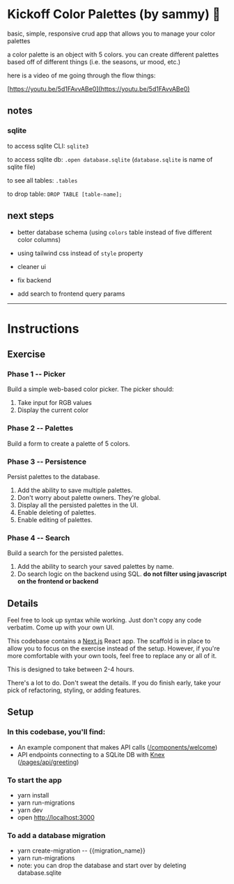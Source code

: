 # Kickoff Color Palettes (by sammy) 🎨

basic, simple, responsive crud app that allows you to manage your color palettes

a color palette is an object with 5 colors. you can create different palettes based off of different things (i.e. the seasons, ur mood, etc.)

here is a video of me going through the flow things:

[https://youtu.be/5d1FAvvABe0](https://youtu.be/5d1FAvvABe0)

## notes

### sqlite

to access sqlite CLI: `sqlite3`

to access sqlite db: `.open database.sqlite` (`database.sqlite` is name of sqlite file)

to see all tables: `.tables`

to drop table: `DROP TABLE [table-name];`

## next steps

- better database schema (using `colors` table instead of five different color columns)

- using tailwind css instead of `style` property

- cleaner ui

- fix backend

- add search to frontend query params

---

# Instructions

## Exercise

### Phase 1 -- Picker

Build a simple web-based color picker. The picker should:

1. Take input for RGB values
2. Display the current color

### Phase 2 -- Palettes

Build a form to create a palette of 5 colors.

### Phase 3 -- Persistence

Persist palettes to the database.

1. Add the ability to save multiple palettes.
2. Don't worry about palette owners. They're global.
3. Display all the persisted palettes in the UI.
4. Enable deleting of palettes.
5. Enable editing of palettes.

### Phase 4 -- Search

Build a search for the persisted palettes.

1. Add the ability to search your saved palettes by name.
2. Do search logic on the backend using SQL. **do not filter using javascript on the frontend or backend**

## Details

Feel free to look up syntax while working. Just don't copy any code verbatim. Come up with your own UI.

This codebase contains a [Next.js](https://nextjs.org/) React app. The scaffold is in place to allow you to focus on the exercise instead of the setup. However, if you're more comfortable with your own tools, feel free to replace any or all of it.

This is designed to take between 2-4 hours.

There's a lot to do. Don't sweat the details. If you do finish early, take your pick of refactoring, styling, or adding features.

## Setup

### In this codebase, you'll find:

- An example component that makes API calls ([/components/welcome](/components/welcome/index.js))
- API endpoints connecting to a SQLite DB with [Knex](https://knexjs.org/) ([/pages/api/greeting](/pages/api/greeting.js))

### To start the app

- yarn install
- yarn run-migrations
- yarn dev
- open [http://localhost:3000](http://localhost:3000)

### To add a database migration

- yarn create-migration -- {{migration_name}}
- yarn run-migrations
- note: you can drop the database and start over by deleting database.sqlite
